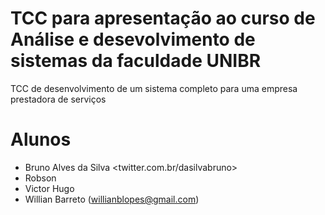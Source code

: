 # TCC para apresentação ao curso de Análise e desevolvimento de sistemas da faculdade UNIBR
TCC de desenvolvimento de um sistema completo para uma empresa prestadora de serviços

# Alunos
- Bruno Alves da Silva <twitter.com.br/dasilvabruno>
- Robson
- Victor Hugo
- Willian Barreto (willianblopes@gmail.com)
